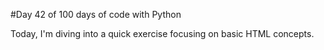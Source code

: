 #Day 42 of 100 days of code with Python

Today, I'm diving into a quick exercise focusing on basic HTML concepts.
